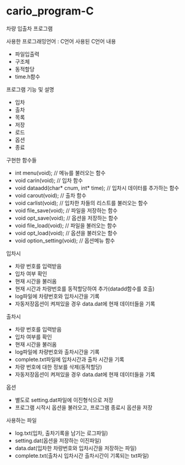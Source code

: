 # cario_program-C

차량 입출차 프로그램

사용한 프로그래밍언어 : C언어
사용된 C언어 내용
- 파일입출력
- 구조체
- 동적할당
- time.h함수

프로그램 기능 및 설명
- 입차
- 출차
- 목록
- 저장
- 로드
- 옵션
- 종료

구현한 함수들
- int menu(void); // 메뉴를 불러오는 함수
- void carin(void); // 입차 함수
- void dataadd(char* cnum, int* time); // 입차시 데이터를 추가하는 함수
- void carout(void); // 출차 함수
- void carlist(void); // 입차한 차들의 리스트를 불러오는 함수
- void file_save(void); // 파일을 저장하는 함수
- void opt_save(void); // 옵션을 저장하는 함수
- void file_load(void); // 파일을 불러오는 함수
- void opt_load(void); // 옵션을 불러오는 함수
- void option_setting(void); // 옵션메뉴 함수

입차시
- 차량 번호를 입력받음
- 입차 여부 확인
- 현재 시간을 불러옴
- 현재 시간과 차량번호를 동적할당하여 추가(datadd함수를 호출)
- log파일에 차량번호와 입차시간을 기록
- 자동저장옵션이 켜져있을 경우 data.dat에 현재 데이터들을 기록

출차시
- 차량 번호를 입력받음
- 입차 여부를 확인
- 현재 시간을 불러옴
- log파일에 차량번호와 출차시간을 기록
- complete.txt파일에 입차시간과 출차 시간을 기록
- 차량 번호에 대한 정보를 삭제(동적할당)
- 자동저장옵션이 켜져있을 경우 data.dat에 현재 데이터들을 기록

옵션
- 별도로 setting.dat파일에 이진형식으로 저장
- 프로그램 시작시 옵션을 불러오고, 프로그램 종료시 옵션을 저장

사용하는 파일
- log.txt(입차, 출차기록을 남기는 로그파일)
- setting.dat(옵션을 저장하는 이진파일)
- data.dat(입차한 차량번호와 입차시간을 저장하는 파일)
- complete.txt(출차시 입차시간 출차시간이 기록되는 txt파일)
